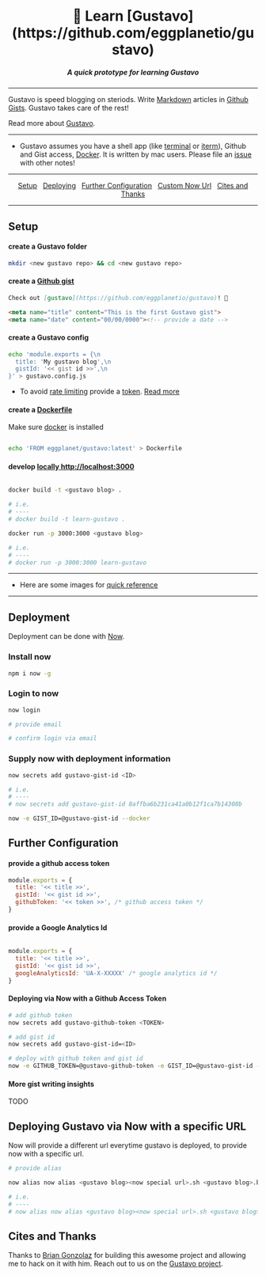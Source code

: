 <h1 align="center">👨 Learn [Gustavo](https://github.com/eggplanetio/gustavo)</h1>

<h5 align="center">A quick prototype for learning Gustavo</h5>

---

Gustavo is speed blogging on steriods. Write [Markdown](https://daringfireball.net/projects/markdown/) articles in [Github Gists](https://gist.github.com/). Gustavo takes care of the rest!

Read more about [Gustavo](https://github.com/eggplanetio/gustavo).

---

- Gustavo assumes you have a shell app (like [terminal](https://en.wikipedia.org/wiki/Terminal_(macOS)) or [iterm](https://www.iterm2.com/version3.html)), Github and Gist access, [Docker](https://www.docker.com/). It is written by mac users. Please file an [issue]() with other notes!

---

<p align="center">
  <a href="#setup">Setup</a>&nbsp;&nbsp;
   <a href="#deploy">Deploying</a>&nbsp;&nbsp;
  <a href="#further-configuration">Further Configuration</a>&nbsp;&nbsp;
  <a href="#custom-url">Custom Now Url</a>&nbsp;&nbsp;
  <a href="#cite">Cites and Thanks</a>
</p>

---

<h2 id="setup">Setup</h2>

#### create a Gustavo folder
```bash
mkdir <new gustavo repo> && cd <new gustavo repo>
```

#### create a [Github gist](https://gist.github.com/)
```md
Check out [gustavo](https://github.com/eggplanetio/gustavo)! 🚀

<meta name="title" content="This is the first Gustavo gist">
<meta name="date" content="00/00/0000"><!-- provide a date -->

```

#### create a Gustavo config
```bash
echo 'module.exports = {\n
  title: 'My gustavo blog',\n
  gistId: '<< gist id >>',\n
}' > gustavo.config.js  
```

-  To avoid [rate limiting](https://github.com/dflydev/embed-github-gist/issues/10) provide a [token](https://help.github.com/articles/creating-a-personal-access-token-for-the-command-line/). [Read more](#urther-configuration)

#### create a [Dockerfile](https://docs.docker.com/engine/reference/builder/)

Make sure [docker](https://www.docker.com/docker-mac) is installed

```bash

echo 'FROM eggplanet/gustavo:latest' > Dockerfile

```

#### develop [locally http://localhost:3000](http://localhost:3000)

```bash

docker build -t <gustavo blog> .

# i.e.
# ----
# docker build -t learn-gustavo .

docker run -p 3000:3000 <gustavo blog>

# i.e.
# ----
# docker run -p 3000:3000 learn-gustavo

```

---

- Here are some images for [quick reference]()

---

<h2 id="deploy">Deployment</h2>

Deployment can be done with [Now](https://zeit.co/now).

### Install now
```bash
npm i now -g

```

### Login to now
```bash
now login

# provide email

# confirm login via email
```

### Supply now with deployment information
```bash
now secrets add gustavo-gist-id <ID>

# i.e.
# ----
# now secrets add gustavo-gist-id 8affba6b231ca41a0b12f1ca7b14308b

now -e GIST_ID=@gustavo-gist-id --docker

```

<h2 id="further-configuration">Further Configuration</h2>

#### provide a github access token
```javascript
module.exports = {
  title: '<< title >>',
  gistId: '<< gist id >>',
  githubToken: '<< token >>', /* github access token */
}
```

#### provide a Google Analytics Id

```javascript

module.exports = {
  title: '<< title >>',
  gistId: '<< gist id >>',
  googleAnalyticsId: 'UA-X-XXXXX' /* google analytics id */
}

```

#### Deploying via Now with a Github Access Token

```bash
# add github token 
now secrets add gustavo-github-token <TOKEN>

# add gist id 
now secrets add gustavo-gist-id=<ID>

# deploy with github token and gist id
now -e GITHUB_TOKEN=@gustavo-github-token -e GIST_ID=@gustavo-gist-id --docker

```


#### More gist writing insights

TODO 

<h2 id="custom-url">Deploying Gustavo via Now with a specific URL</h2>

Now will provide a different url everytime gustavo is deployed, to provide now with a specific url.

```bash
# provide alias

now alias now alias <gustavo blog><now special url>.sh <gustavo blog>.blog

# i.e.
# ----
# now alias now alias <gustavo blog><now special url>.sh <gustavo blog>.blog

```

<h2 id="cite">Cites and Thanks</h2>

Thanks to [Brian Gonzolaz](https://www.briangonzalez.org/) for building this awesome project and allowing me to hack on it with him. Reach out to us on the [Gustavo project](https://github.com/eggplanetio/gustavo).



